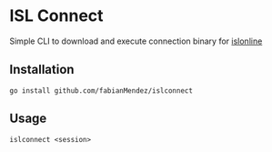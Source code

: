 # ISL Connect


Simple CLI to download and execute connection binary for [islonline](https://www.islonline.com)


## Installation

```
go install github.com/fabianMendez/islconnect
```

## Usage

```
islconnect <session>
```
